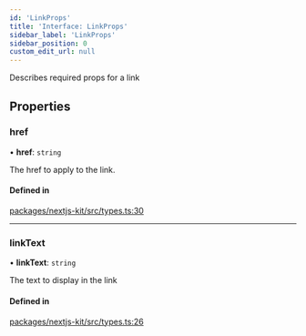 ```yaml
---
id: 'LinkProps'
title: 'Interface: LinkProps'
sidebar_label: 'LinkProps'
sidebar_position: 0
custom_edit_url: null
---
```


Describes required props for a link

## Properties

### href

• **href**: `string`

The href to apply to the link.

#### Defined in

[packages/nextjs-kit/src/types.ts:30](https://github.com/pantheon-systems/decoupled-kit-js/blob/5049fc03/packages/nextjs-kit/src/types.ts#L30)

---

### linkText

• **linkText**: `string`

The text to display in the link

#### Defined in

[packages/nextjs-kit/src/types.ts:26](https://github.com/pantheon-systems/decoupled-kit-js/blob/5049fc03/packages/nextjs-kit/src/types.ts#L26)

